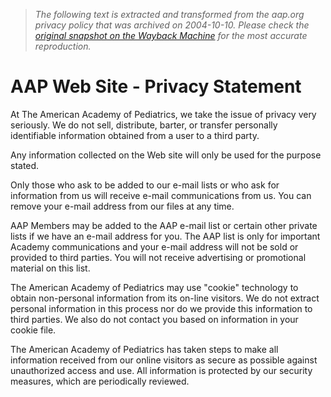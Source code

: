 > *The following text is extracted and transformed from the aap.org privacy policy that was archived on 2004-10-10. Please check the [original snapshot on the Wayback Machine](https://web.archive.org/web/20041010050022id_/http%3A//www.aap.org/about/privacystmt.htm) for the most accurate reproduction.*

# AAP Web Site - Privacy Statement

At The American Academy of Pediatrics, we take the issue of privacy very seriously. We do not sell, distribute, barter, or transfer personally identifiable information obtained from a user to a third party. 

Any information collected on the Web site will only be used for the purpose stated. 

Only those who ask to be added to our e-mail lists or who ask for information from us will receive e-mail communications from us. You can remove your e-mail address from our files at any time. 

AAP Members may be added to the AAP e-mail list or certain other private lists if we have an e-mail address for you. The AAP list is only for important Academy communications and your e-mail address will not be sold or provided to third parties. You will not receive advertising or promotional material on this list. 

The American Academy of Pediatrics may use "cookie" technology to obtain non-personal information from its on-line visitors. We do not extract personal information in this process nor do we provide this information to third parties. We also do not contact you based on information in your cookie file. 

The American Academy of Pediatrics has taken steps to make all information received from our online visitors as secure as possible against unauthorized access and use. All information is protected by our security measures, which are periodically reviewed. 
